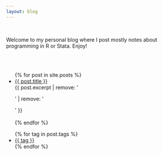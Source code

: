 ```yaml
---
layout: blog
---
```


[//]: #  "## Blog"

<br>

Welcome to my personal blog where I post mostly notes about programming in R or Stata. Enjoy!

<br>
<br>

<ul>
  {% for post in site.posts %}
    <li>
      <a href="{{ post.url }}">{{ post.title }}</a>
      <br>
      {{ post.excerpt | remove: '<p>' | remove: '</p>' }}
      <br>
    </li>
    <br>
  {% endfor %}
</ul>


<ul class="tags">
{% for tag in post.tags %}
  <li><a href="/tags#{{ tag }}" class="tag">{{ tag }}</a></li>
{% endfor %}
</ul>
